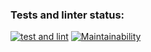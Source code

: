### Tests and linter status:

[![test and lint](https://github.com/Kolalexx/books-catalog/actions/workflows/testAndLint.yml/badge.svg)](https://github.com/Kolalexx/books-catalog/actions/workflows/testAndLint.yml)
[![Maintainability](https://api.codeclimate.com/v1/badges/1c6716d505f775546baf/maintainability)](https://codeclimate.com/github/Kolalexx/books-catalog/maintainability)